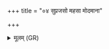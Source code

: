 +++
title = "०४ सुप्रजसो महसा मोदमाना"

+++
<details><summary>मूलम् (GR)</summary>

सुप्रजसो महसा मोदमाना  
वर्ष्मन् पृथिव्या उपरि श्रयध्वम् ।  
अस्यै शालायै शर्म यच्छन्तु देवा  
धाराभिर् एनां पृथिवी पिपर्तु ॥
</details>